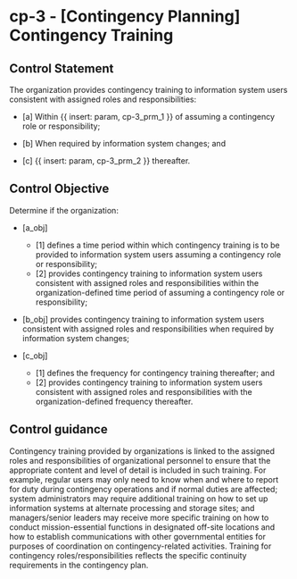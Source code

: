 # cp-3 - \[Contingency Planning\] Contingency Training

## Control Statement

The organization provides contingency training to information system users consistent with assigned roles and responsibilities:

- \[a\] Within {{ insert: param, cp-3_prm_1 }} of assuming a contingency role or responsibility;

- \[b\] When required by information system changes; and

- \[c\]  {{ insert: param, cp-3_prm_2 }} thereafter.

## Control Objective

Determine if the organization:

- \[a_obj\]

  - \[1\] defines a time period within which contingency training is to be provided to information system users assuming a contingency role or responsibility;
  - \[2\] provides contingency training to information system users consistent with assigned roles and responsibilities within the organization-defined time period of assuming a contingency role or responsibility;

- \[b_obj\] provides contingency training to information system users consistent with assigned roles and responsibilities when required by information system changes;

- \[c_obj\]

  - \[1\] defines the frequency for contingency training thereafter; and
  - \[2\] provides contingency training to information system users consistent with assigned roles and responsibilities with the organization-defined frequency thereafter.

## Control guidance

Contingency training provided by organizations is linked to the assigned roles and responsibilities of organizational personnel to ensure that the appropriate content and level of detail is included in such training. For example, regular users may only need to know when and where to report for duty during contingency operations and if normal duties are affected; system administrators may require additional training on how to set up information systems at alternate processing and storage sites; and managers/senior leaders may receive more specific training on how to conduct mission-essential functions in designated off-site locations and how to establish communications with other governmental entities for purposes of coordination on contingency-related activities. Training for contingency roles/responsibilities reflects the specific continuity requirements in the contingency plan.
